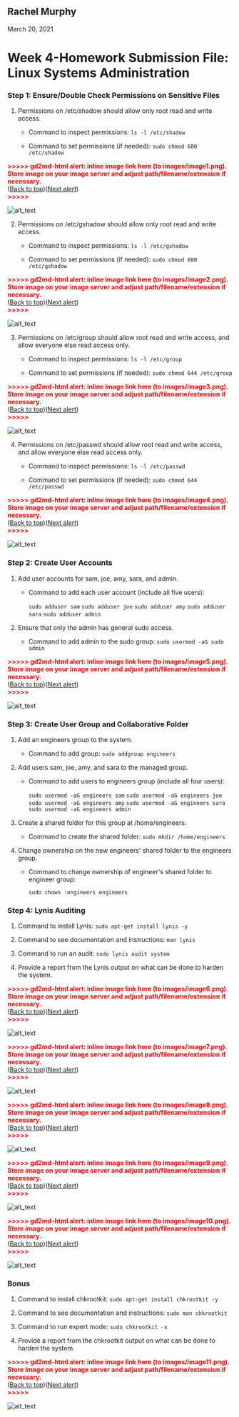 ## Rachel Murphy

March 20, 2021


# Week 4-Homework Submission File: Linux Systems Administration


### **Step 1: Ensure/Double Check Permissions on Sensitive Files**



1. Permissions on /etc/shadow should allow only root read and write access. 

    *   Command to inspect permissions: `ls -l /etc/shadow` 

    *   Command to set permissions (if needed): `sudo chmod 600 /etc/shadow`

        

<p id="gdcalert1" ><span style="color: red; font-weight: bold">>>>>>  gd2md-html alert: inline image link here (to images/image1.png). Store image on your image server and adjust path/filename/extension if necessary. </span><br>(<a href="#">Back to top</a>)(<a href="#gdcalert2">Next alert</a>)<br><span style="color: red; font-weight: bold">>>>>> </span></p>


![alt_text](images/image1.png "image_tooltip")
 


2. Permissions on /etc/gshadow should allow only root read and write access. 

    *   Command to inspect permissions: `ls -l /etc/gshadow` 

    *   Command to set permissions (if needed): `sudo chmod 600 /etc/gshadow`

        

<p id="gdcalert2" ><span style="color: red; font-weight: bold">>>>>>  gd2md-html alert: inline image link here (to images/image2.png). Store image on your image server and adjust path/filename/extension if necessary. </span><br>(<a href="#">Back to top</a>)(<a href="#gdcalert3">Next alert</a>)<br><span style="color: red; font-weight: bold">>>>>> </span></p>


![alt_text](images/image2.png "image_tooltip")


3. Permissions on /etc/group should allow root read and write access, and allow everyone else read access only. 

    *   Command to inspect permissions: `ls -l /etc/group` 

    *   Command to set permissions (if needed): `sudo chmod 644 /etc/group` 


<p id="gdcalert3" ><span style="color: red; font-weight: bold">>>>>>  gd2md-html alert: inline image link here (to images/image3.png). Store image on your image server and adjust path/filename/extension if necessary. </span><br>(<a href="#">Back to top</a>)(<a href="#gdcalert4">Next alert</a>)<br><span style="color: red; font-weight: bold">>>>>> </span></p>


![alt_text](images/image3.png "image_tooltip")

4. Permissions on /etc/passwd should allow root read and write access, and allow everyone else read access only. 

    *   Command to inspect permissions: `ls -l /etc/passwd` 

    *   Command to set permissions (if needed): `sudo chmod 644 /etc/passwd` 


<p id="gdcalert4" ><span style="color: red; font-weight: bold">>>>>>  gd2md-html alert: inline image link here (to images/image4.png). Store image on your image server and adjust path/filename/extension if necessary. </span><br>(<a href="#">Back to top</a>)(<a href="#gdcalert5">Next alert</a>)<br><span style="color: red; font-weight: bold">>>>>> </span></p>


![alt_text](images/image4.png "image_tooltip")



### **Step 2: Create User Accounts**



1. Add user accounts for sam, joe, amy, sara, and admin. 

    *   Command to add each user account (include all five users): 

         `sudo adduser sam`
         `sudo adduser joe`
         `sudo adduser amy`
         `sudo adduser sara`
         `sudo adduser admin`

2. Ensure that only the admin has general sudo access. 

    *   Command to add admin to the sudo group: `sudo usermod -aG sudo admin`



<p id="gdcalert5" ><span style="color: red; font-weight: bold">>>>>>  gd2md-html alert: inline image link here (to images/image5.png). Store image on your image server and adjust path/filename/extension if necessary. </span><br>(<a href="#">Back to top</a>)(<a href="#gdcalert6">Next alert</a>)<br><span style="color: red; font-weight: bold">>>>>> </span></p>


![alt_text](images/image5.png "image_tooltip")



### **Step 3: Create User Group and Collaborative Folder**



1. Add an engineers group to the system. 

    *   Command to add group: `sudo addgroup engineers`
2. Add users sam, joe, amy, and sara to the managed group. 

    *   Command to add users to engineers group (include all four users):

		`sudo usermod -aG engineers sam`
    		`sudo usermod -aG engineers joe`
    		`sudo usermod -aG engineers amy`
                `sudo usermod -aG engineers sara`
                `sudo usermod -aG engineers admin`

3. Create a shared folder for this group at /home/engineers. 

    *   Command to create the shared folder: `sudo mkdir /home/engineers`
4. Change ownership on the new engineers' shared folder to the engineers group. 

    *   Command to change ownership of engineer's shared folder to engineer group: 

        ```sudo chown :engineers engineers```

### **Step 4: Lynis Auditing**

1. Command to install Lynis: `sudo apt-get install lynis -y` 

2. Command to see documentation and instructions: `man lynis` 

3. Command to run an audit: `sudo lynis audit system ` 

4. Provide a report from the Lynis output on what can be done to harden the system.


<p id="gdcalert6" ><span style="color: red; font-weight: bold">>>>>>  gd2md-html alert: inline image link here (to images/image6.png). Store image on your image server and adjust path/filename/extension if necessary. </span><br>(<a href="#">Back to top</a>)(<a href="#gdcalert7">Next alert</a>)<br><span style="color: red; font-weight: bold">>>>>> </span></p>


![alt_text](images/image6.png "image_tooltip")



    

<p id="gdcalert7" ><span style="color: red; font-weight: bold">>>>>>  gd2md-html alert: inline image link here (to images/image7.png). Store image on your image server and adjust path/filename/extension if necessary. </span><br>(<a href="#">Back to top</a>)(<a href="#gdcalert8">Next alert</a>)<br><span style="color: red; font-weight: bold">>>>>> </span></p>


![alt_text](images/image7.png "image_tooltip")



    

<p id="gdcalert8" ><span style="color: red; font-weight: bold">>>>>>  gd2md-html alert: inline image link here (to images/image8.png). Store image on your image server and adjust path/filename/extension if necessary. </span><br>(<a href="#">Back to top</a>)(<a href="#gdcalert9">Next alert</a>)<br><span style="color: red; font-weight: bold">>>>>> </span></p>


![alt_text](images/image8.png "image_tooltip")



    

<p id="gdcalert9" ><span style="color: red; font-weight: bold">>>>>>  gd2md-html alert: inline image link here (to images/image9.png). Store image on your image server and adjust path/filename/extension if necessary. </span><br>(<a href="#">Back to top</a>)(<a href="#gdcalert10">Next alert</a>)<br><span style="color: red; font-weight: bold">>>>>> </span></p>


![alt_text](images/image9.png "image_tooltip")



    

<p id="gdcalert10" ><span style="color: red; font-weight: bold">>>>>>  gd2md-html alert: inline image link here (to images/image10.png). Store image on your image server and adjust path/filename/extension if necessary. </span><br>(<a href="#">Back to top</a>)(<a href="#gdcalert11">Next alert</a>)<br><span style="color: red; font-weight: bold">>>>>> </span></p>


![alt_text](images/image10.png "image_tooltip")


### **Bonus**


1. Command to install chkrootkit: `sudo apt-get install chkrootkit -y` 

2. Command to see documentation and instructions:  `sudo man chkrootkit` 

3. Command to run expert mode: `sudo chkrootkit -x` 

4. Provide a report from the chkrootkit output on what can be done to harden the system. 


<p id="gdcalert11" ><span style="color: red; font-weight: bold">>>>>>  gd2md-html alert: inline image link here (to images/image11.png). Store image on your image server and adjust path/filename/extension if necessary. </span><br>(<a href="#">Back to top</a>)(<a href="#gdcalert12">Next alert</a>)<br><span style="color: red; font-weight: bold">>>>>> </span></p>


![alt_text](images/image11.png "image_tooltip")

